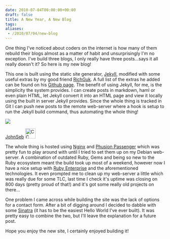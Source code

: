 ```yaml
---
date: 2010-07-04T00:00:00+00:00
draft: false
title: A New Year, A New Blog
tags:
aliases:
 - /2010/07/04/new-blog
---
```

One thing I've noticed about coders on the internet is how many of them rebuild their blogs almost as a matter of habit and unsurprisingly I'm no exception. I've build three blogs, I only really have three posts...says it all really doesn't it? So here is my new blog!

This one is built using the static site generator, [Jekyll](https://github.com/mojombo/jekyll), modified with some useful extras by my good friend [RichGuk](https://26smiles.com). A full list of the extras he added can be found on his [Github page](https://github.com/richguk/jekyll). The benefit of using Jekyll, for me, is the simplicity the system provides. I can create posts in markdown, haml or even plain HTML, let Jekyll convert it into an HTML page and view it locally using the built in server Jekyll provides. Since the whole thing is tracked in Git I can push new posts to the remote web-server where a hook is setup to run the Jekyll build command, thus automating the whole thing!

<div class="pull-right photo">
  <img src="https://farm1.static.flickr.com/2/3425464_068a1e6124_m_d.jpg">
  <p class="photo">
    <a href="https://www.flickr.com/photos/johnseb/3425464/">JohnSeb</a>
    <img class="pull-right" src="/theme/images/cc.png" style="width:32px" title="Creative Commons Icon" alt="CC">
  </p>
</div>

The whole thing is hosted using [Nginx](https://nginx.org/) and [Phusion Passenger](https://www.modrails.com/) which was pretty fun to play around with until I tried to set them up on my Debian web-server. A combination of outdated Ruby, Gems and being so new to the Ruby ecosystem meant the build took up most of a weekend, however now I have a nice setup with [Ruby Enterprise](https://www.rubyenterpriseedition.com/) and the aforementioned technologies. It even prompted me to clean up my web-server a little which was really due for some TLC, last time I check it's uptime was closing on 800 days (pretty proud of that!) and it's got some really old projects on there...

One problem I came across while building the site was the lack of options for a contact form. After a bit of digging around I decided to dabble with some [Sinatra](https://www.sinatrarb.com/) (it has to be the easiest Hello World I've ever built). It was pretty easy to combine the two, but I'll leave the explanation for a future post.

Hope you enjoy the new site, I certainly enjoyed building it!
